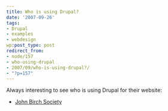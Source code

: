 ```yaml
---
title: Who is using Drupal?
date: '2007-09-26'
tags:
- Drupal
- examples
- webdesign
wp:post_type: post
redirect_from:
- node/157
- who-using-drupal
- 2007/09/who-is-using-drupal?/
- "?p=157"
---
```


Always interesting to see who is using Drupal for their website:

- [John Birch Society](http://www.jbs.org)
